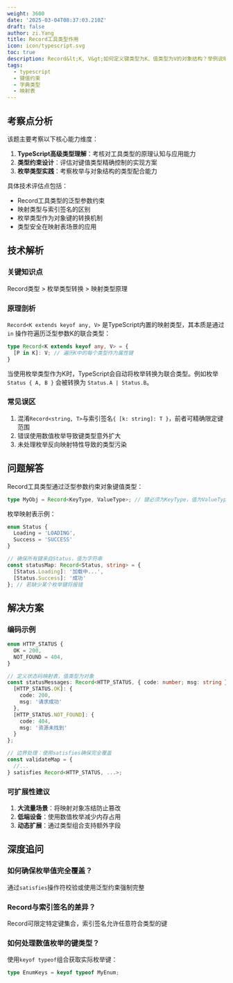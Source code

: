 ```yaml
---
weight: 3600
date: '2025-03-04T08:37:03.210Z'
draft: false
author: zi.Yang
title: Record工具类型作用
icon: icon/typescript.svg
toc: true
description: Record&lt;K, V&gt;如何定义键类型为K、值类型为V的对象结构？举例说明在定义枚举映射表时，如何约束键值对类型
tags:
  - typescript
  - 键值约束
  - 字典类型
  - 映射表
---
```


## 考察点分析

该题主要考察以下核心能力维度：

1. **TypeScript高级类型理解**：考核对工具类型的原理认知与应用能力
2. **类型约束设计**：评估对键值类型精确控制的实现方案
3. **枚举类型实践**：考察枚举与对象结构的类型配合能力

具体技术评估点包括：

- Record工具类型的泛型参数约束
- 映射类型与索引签名的区别
- 枚举类型作为对象键的转换机制
- 类型安全在映射表场景的应用

## 技术解析

### 关键知识点

Record类型 > 枚举类型转换 > 映射类型原理

### 原理剖析

`Record<K extends keyof any, V>` 是TypeScript内置的映射类型，其本质是通过 `in` 操作符遍历泛型参数K的联合类型：

```typescript
type Record<K extends keyof any, V> = {
  [P in K]: V; // 遍历K中的每个类型作为属性键
}
```

当使用枚举类型作为K时，TypeScript会自动将枚举转换为联合类型。例如枚举`Status { A, B }` 会被转换为 `Status.A | Status.B`。

### 常见误区

1. 混淆`Record<string, T>`与索引签名`{ [k: string]: T }`，前者可精确限定键范围
2. 错误使用数值枚举导致键类型意外扩大
3. 未处理枚举反向映射特性导致的类型污染

## 问题解答

Record工具类型通过泛型参数约束对象键值类型：

```typescript
type MyObj = Record<KeyType, ValueType>; // 键必须为KeyType，值为ValueType
```

枚举映射表示例：

```typescript
enum Status {
  Loading = 'LOADING',
  Success = 'SUCCESS'
}

// 确保所有键来自Status，值为字符串
const statusMap: Record<Status, string> = {
  [Status.Loading]: '加载中...',
  [Status.Success]: '成功'
}; // 若缺少某个枚举键将报错
```

## 解决方案

### 编码示例

```typescript
enum HTTP_STATUS {
  OK = 200,
  NOT_FOUND = 404,
}

// 定义状态码映射表，值类型为对象
const statusMessages: Record<HTTP_STATUS, { code: number; msg: string }> = {
  [HTTP_STATUS.OK]: { 
    code: 200,
    msg: '请求成功'
  },
  [HTTP_STATUS.NOT_FOUND]: {
    code: 404,
    msg: '资源未找到'
  }
};

// 边界处理：使用satisfies确保完全覆盖
const validateMap = {
  //... 
} satisfies Record<HTTP_STATUS, ...>;
```

### 可扩展性建议

1. **大流量场景**：将映射对象冻结防止篡改
2. **低端设备**：使用数值枚举减少内存占用
3. **动态扩展**：通过类型组合支持额外字段

## 深度追问

### 如何确保枚举值完全覆盖？

通过`satisfies`操作符校验或使用泛型约束强制完整

### Record与索引签名的差异？

Record可限定特定键集合，索引签名允许任意符合类型的键

### 如何处理数值枚举的键类型？

使用`keyof typeof`组合获取实际枚举键：

```typescript
type EnumKeys = keyof typeof MyEnum;
```
